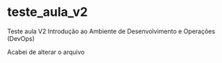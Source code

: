 # teste_aula_v2
Teste aula V2
Introdução ao Ambiente de Desenvolvimento e Operações (DevOps)

Acabei de alterar o arquivo
